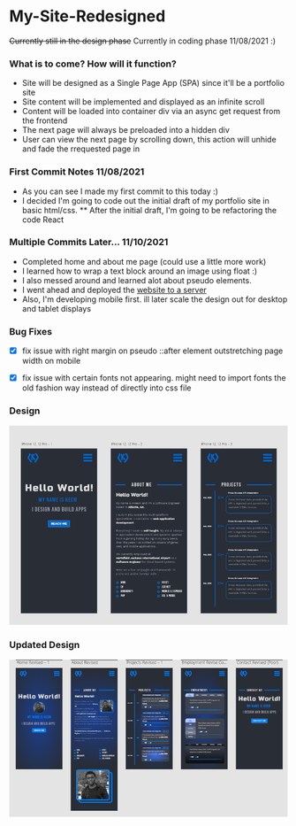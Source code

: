 # My-Site-Redesigned

~~Currently still in the design phase~~
Currently in coding phase 11/08/2021 :)

### What is to come? How will it function?
* Site will be designed as a Single Page App (SPA) since it'll be a portfolio site
* Site content will be implemented and displayed as an infinite scroll
* Content will be loaded into container div via an async get request from the frontend
* The next page will always be preloaded into a hidden div
* User can view the next page by scrolling down, this action will unhide and fade the rrequested page in

### First Commit Notes 11/08/2021
* As you can see I made my first commit to this today :)
* I decided I'm going to code out the initial draft of my portfolio site in basic html/css.
** After the initial draft, I'm going to be refactoring the code React

### Multiple Commits Later... 11/10/2021
* Completed home and about me page (could use a little more work)
* I learned how to wrap a text block around an image using float :)
* I also messed around and learned alot about pseudo elements.
* I went ahead and deployed the [website to a server](http://keemcodes.com)
* Also, I'm developing mobile first. ill later scale the design out for desktop and tablet displays

### Bug Fixes
- [x] fix issue with right margin on pseudo ::after element outstretching page width on mobile 
- [x] fix issue with certain fonts not appearing. might need to import fonts the old fashion way instead of directly into css file


### Design
![Screenshot of Design](mysite.png)

### Updated Design
![Screenshot of Updated Design](UpdatedDesign.png)
